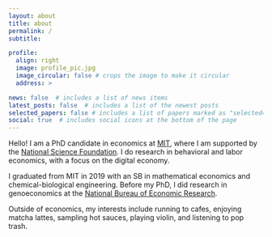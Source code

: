 ```yaml
---
layout: about
title: about
permalink: /
subtitle: 

profile:
  align: right
  image: profile_pic.jpg
  image_circular: false # crops the image to make it circular
  address: >

news: false  # includes a list of news items
latest_posts: false  # includes a list of the newest posts
selected_papers: false # includes a list of papers marked as "selected={true}"
social: true  # includes social icons at the bottom of the page
---
```


Hello! I am a PhD candidate in economics at [MIT](https://economics.mit.edu/), where I am supported by the [National Science Foundation](https://www.nsfgrfp.org/). I do research in behavioral and labor economics, with a focus on the digital economy. 

I graduated from MIT in 2019 with an SB in mathematical economics and chemical-biological engineering. Before my PhD, I did research in genoeconomics at the [National Bureau of Economic Research](https://www.nber.org/). 

Outside of economics, my interests include running to cafes, enjoying matcha lattes, sampling hot sauces, playing violin, and listening to pop trash. 
